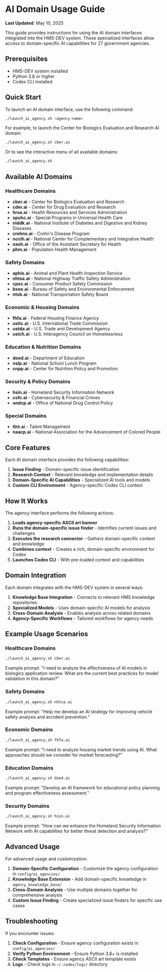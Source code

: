 # AI Domain Usage Guide

**Last Updated**: May 10, 2025

This guide provides instructions for using the AI domain interfaces integrated into the HMS-DEV system. These specialized interfaces allow access to domain-specific AI capabilities for 27 government agencies.

## Prerequisites

- HMS-DEV system installed
- Python 3.8 or higher
- Codex CLI installed

## Quick Start

To launch an AI domain interface, use the following command:

```bash
./launch_ai_agency.sh <agency-name>
```

For example, to launch the Center for Biologics Evaluation and Research AI domain:

```bash
./launch_ai_agency.sh cber.ai
```

Or to see the interactive menu of all available domains:

```bash
./launch_ai_agency.sh
```

## Available AI Domains

### Healthcare Domains
- **cber.ai** - Center for Biologics Evaluation and Research
- **cder.ai** - Center for Drug Evaluation and Research
- **hrsa.ai** - Health Resources and Services Administration
- **spuhc.ai** - Special Programs in Universal Health Care
- **niddk.ai** - National Institute of Diabetes and Digestive and Kidney Diseases
- **crohns.ai** - Crohn's Disease Program
- **nccih.ai** - National Center for Complementary and Integrative Health
- **oash.ai** - Office of the Assistant Secretary for Health
- **phm.ai** - Population Health Management

### Safety Domains
- **aphis.ai** - Animal and Plant Health Inspection Service
- **nhtsa.ai** - National Highway Traffic Safety Administration
- **cpsc.ai** - Consumer Product Safety Commission
- **bsee.ai** - Bureau of Safety and Environmental Enforcement
- **ntsb.ai** - National Transportation Safety Board

### Economic & Housing Domains
- **fhfa.ai** - Federal Housing Finance Agency
- **usitc.ai** - U.S. International Trade Commission
- **ustda.ai** - U.S. Trade and Development Agency
- **usich.ai** - U.S. Interagency Council on Homelessness

### Education & Nutrition Domains
- **doed.ai** - Department of Education
- **nslp.ai** - National School Lunch Program
- **cnpp.ai** - Center for Nutrition Policy and Promotion

### Security & Policy Domains
- **hsin.ai** - Homeland Security Information Network
- **csfc.ai** - Cybersecurity & Financial Crimes
- **ondcp.ai** - Office of National Drug Control Policy

### Special Domains
- **tlnt.ai** - Talent Management
- **naacp.ai** - National Association for the Advancement of Colored People

## Core Features

Each AI domain interface provides the following capabilities:

1. **Issue Finding** - Domain-specific issue identification
2. **Research Context** - Relevant knowledge and implementation details
3. **Domain-Specific AI Capabilities** - Specialized AI tools and models
4. **Custom CLI Environment** - Agency-specific Codex CLI context

## How It Works

The agency interface performs the following actions:

1. **Loads agency-specific ASCII art banner**
2. **Runs the domain-specific issue finder** - Identifies current issues and challenges
3. **Executes the research connector** - Gathers domain-specific context and knowledge
4. **Combines context** - Creates a rich, domain-specific environment for Codex
5. **Launches Codex CLI** - With pre-loaded context and capabilities

## Domain Integration

Each domain integrates with the HMS-DEV system in several ways:

1. **Knowledge Base Integration** - Connects to relevant HMS knowledge repositories
2. **Specialized Models** - Uses domain-specific AI models for analysis
3. **Cross-Domain Analysis** - Enables analysis across related domains
4. **Agency-Specific Workflows** - Tailored workflows for agency needs

## Example Usage Scenarios

### Healthcare Domains

```bash
./launch_ai_agency.sh cber.ai
```

Example prompt: "I need to analyze the effectiveness of AI models in biologics application review. What are the current best practices for model validation in this domain?"

### Safety Domains

```bash
./launch_ai_agency.sh nhtsa.ai
```

Example prompt: "Help me develop an AI strategy for improving vehicle safety analysis and accident prevention."

### Economic Domains

```bash
./launch_ai_agency.sh fhfa.ai
```

Example prompt: "I need to analyze housing market trends using AI. What approaches should we consider for market forecasting?"

### Education Domains

```bash
./launch_ai_agency.sh doed.ai
```

Example prompt: "Develop an AI framework for educational policy planning and program effectiveness assessment."

### Security Domains

```bash
./launch_ai_agency.sh hsin.ai
```

Example prompt: "How can we enhance the Homeland Security Information Network with AI capabilities for better threat detection and analysis?"

## Advanced Usage

For advanced usage and customization:

1. **Domain-Specific Configuration** - Customize the agency configuration in `config/ai_agencies/`
2. **Knowledge Base Extension** - Add domain-specific knowledge in `agency_knowledge_base/`
3. **Cross-Domain Analysis** - Use multiple domains together for comprehensive analysis
4. **Custom Issue Finding** - Create specialized issue finders for specific use cases

## Troubleshooting

If you encounter issues:

1. **Check Configuration** - Ensure agency configuration exists in `config/ai_agencies/`
2. **Verify Python Environment** - Ensure Python 3.8+ is installed
3. **Check Templates** - Ensure agency ASCII art template exists
4. **Logs** - Check logs in `~/.codex/logs/` directory
